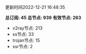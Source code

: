 更新时间2022-12-21 16:48:35

**总订阅: 45**
**总节点: 939**
**有效节点: 263**
- v2ray节点: 213
- ss节点: 33
- trojan节点: 15
- ssr节点: 2
